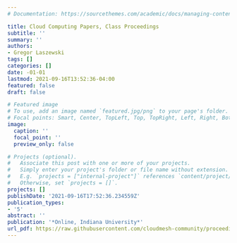 ```yaml
---
# Documentation: https://sourcethemes.com/academic/docs/managing-content/

title: Cloud Computing Papers, Class Proceedings
subtitle: ''
summary: ''
authors:
- Gregor Laszewski
tags: []
categories: []
date: -01-01
lastmod: 2021-09-16T13:52:36-04:00
featured: false
draft: false

# Featured image
# To use, add an image named `featured.jpg/png` to your page's folder.
# Focal points: Smart, Center, TopLeft, Top, TopRight, Left, Right, BottomLeft, Bottom, BottomRight.
image:
  caption: ''
  focal_point: ''
  preview_only: false

# Projects (optional).
#   Associate this post with one or more of your projects.
#   Simply enter your project's folder or file name without extension.
#   E.g. `projects = ["internal-project"]` references `content/project/deep-learning/index.md`.
#   Otherwise, set `projects = []`.
projects: []
publishDate: '2021-09-16T17:52:36.234559Z'
publication_types:
- '5'
abstract: ''
publication: '*Online, Indiana University*'
url_pdf: https://raw.githubusercontent.com/cloudmesh-community/proceedings-fa18/master/vonLaszewski-proceedings-fa18-papers.pdf
---
```

